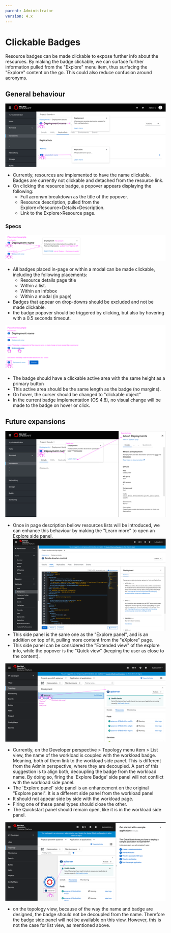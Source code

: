 ```yaml
---
parent: Administrator
version: 4.x
---
```


# Clickable Badges

Resource badges can be made clickable to expose further info about the resources.
By making the badge clickable, we can surface further information pulled from the "Explore" menu item, thus surfacing the "Explore" content on the go.
This could also reduce confusion around acronyms.



## General behaviour
![Clicking on a badge](img/Clickable-Badge-00.png)
* Currently, resources are implemented to have the name clickable. Badges are currently not clickable and detached from the resource link.    
* On clicking the resource badge, a popover appears displaying the following:
  * Full acronym breakdown as the title of the popover.
  * Resource description, pulled from the Explore>Resource>Details>Description.
  * Link to the Explore>Resource page.

### Specs

![img](img/Clickable-Badge-02.png)
* All badges placed in-page or within a modal can be made clickable, including the following placements:
  * Resource details page title
  * Within a list.
  * Within an infobox
  * Within a modal (in page)
* Badges that appear on drop-downs should be excluded and not be made clickable.
* the badge popover should be triggered by clicking, but also by hovering with a 0.5 seconds timeout.

![img](img/Clickable-Badge-01.png)
* The badge should have a clickable active area with the same height as a primary button
* This active area should be the same length as the badge (no margins).
* On hover, the curser should be changed to "clickable object"
* In the current badge implementation (OS 4.8), no visual change will be made to the badge on hover or click.


## Future expansions
![img](img/Clickable-Badge-03.png)
* Once in page description bellow resources lists will be introduced, we can enhance this behaviour by making the "Learn more" to open an Explore side panel.
![img](img/Explore-panel.png)
* This side panel is the same one as the "Explore panel", and is an addition on top of it, pulling more content from the "eXplore" page.
* This side panel can be considered the "Extended view" of  the explore info, while the popover is the "Quick view" (keeping the user as close to the content).


![img](img/Clickable-Badge-05.png)
* Currently, on the Developer perspective > Topology menu item > List view, the name of the workload is coupled with the workload badge. Meaning, both of them link to the workload side panel.
This is different from the Admin perspective, where they are decoupled.
A part of this suggestion is to align both, decoupling the badge from the workload name.
By doing so, firing the 'Explore Badge' side panel will not conflict with the workload side panel.
* The 'Explore panel' side panel is an enhancement on the original "Explore panel". It is a different side panel from the workload panel
* It should not appear side by side with the workload page.
* Firing one of these panel types should close the other.
* The Quickstart panel should remain open, like it is in the workload side panel.

![img](img/Clickable-Badge-04.png)

* on the topology view, because of the way the name and badge are designed, the badge should not be decoupled from the name.
 Therefore the badge side panel will not be available on this view. However, this is not the case for list view, as mentioned above.
